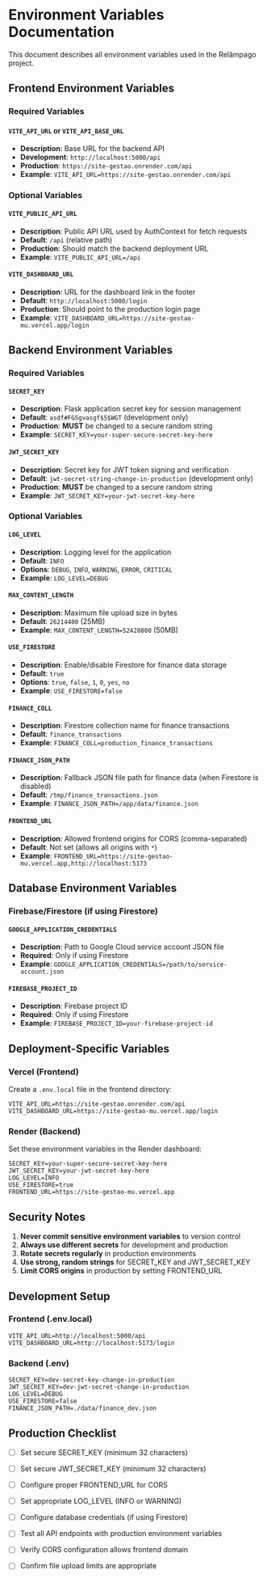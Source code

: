 # Environment Variables Documentation

This document describes all environment variables used in the Relâmpago project.

## Frontend Environment Variables

### Required Variables

#### `VITE_API_URL` or `VITE_API_BASE_URL`
- **Description**: Base URL for the backend API
- **Development**: `http://localhost:5000/api`
- **Production**: `https://site-gestao.onrender.com/api`
- **Example**: `VITE_API_URL=https://site-gestao.onrender.com/api`

### Optional Variables

#### `VITE_PUBLIC_API_URL`
- **Description**: Public API URL used by AuthContext for fetch requests
- **Default**: `/api` (relative path)
- **Production**: Should match the backend deployment URL
- **Example**: `VITE_PUBLIC_API_URL=/api`

#### `VITE_DASHBOARD_URL`
- **Description**: URL for the dashboard link in the footer
- **Default**: `http://localhost:5000/login`
- **Production**: Should point to the production login page
- **Example**: `VITE_DASHBOARD_URL=https://site-gestao-mu.vercel.app/login`

## Backend Environment Variables

### Required Variables

#### `SECRET_KEY`
- **Description**: Flask application secret key for session management
- **Default**: `asdf#FGSgvasgf$5$WGT` (development only)
- **Production**: **MUST** be changed to a secure random string
- **Example**: `SECRET_KEY=your-super-secure-secret-key-here`

#### `JWT_SECRET_KEY`
- **Description**: Secret key for JWT token signing and verification
- **Default**: `jwt-secret-string-change-in-production` (development only)
- **Production**: **MUST** be changed to a secure random string
- **Example**: `JWT_SECRET_KEY=your-jwt-secret-key-here`

### Optional Variables

#### `LOG_LEVEL`
- **Description**: Logging level for the application
- **Default**: `INFO`
- **Options**: `DEBUG`, `INFO`, `WARNING`, `ERROR`, `CRITICAL`
- **Example**: `LOG_LEVEL=DEBUG`

#### `MAX_CONTENT_LENGTH`
- **Description**: Maximum file upload size in bytes
- **Default**: `26214400` (25MB)
- **Example**: `MAX_CONTENT_LENGTH=52428800` (50MB)

#### `USE_FIRESTORE`
- **Description**: Enable/disable Firestore for finance data storage
- **Default**: `true`
- **Options**: `true`, `false`, `1`, `0`, `yes`, `no`
- **Example**: `USE_FIRESTORE=false`

#### `FINANCE_COLL`
- **Description**: Firestore collection name for finance transactions
- **Default**: `finance_transactions`
- **Example**: `FINANCE_COLL=production_finance_transactions`

#### `FINANCE_JSON_PATH`
- **Description**: Fallback JSON file path for finance data (when Firestore is disabled)
- **Default**: `/tmp/finance_transactions.json`
- **Example**: `FINANCE_JSON_PATH=/app/data/finance.json`

#### `FRONTEND_URL`
- **Description**: Allowed frontend origins for CORS (comma-separated)
- **Default**: Not set (allows all origins with `*`)
- **Example**: `FRONTEND_URL=https://site-gestao-mu.vercel.app,http://localhost:5173`

## Database Environment Variables

### Firebase/Firestore (if using Firestore)

#### `GOOGLE_APPLICATION_CREDENTIALS`
- **Description**: Path to Google Cloud service account JSON file
- **Required**: Only if using Firestore
- **Example**: `GOOGLE_APPLICATION_CREDENTIALS=/path/to/service-account.json`

#### `FIREBASE_PROJECT_ID`
- **Description**: Firebase project ID
- **Required**: Only if using Firestore
- **Example**: `FIREBASE_PROJECT_ID=your-firebase-project-id`

## Deployment-Specific Variables

### Vercel (Frontend)

Create a `.env.local` file in the frontend directory:

```env
VITE_API_URL=https://site-gestao.onrender.com/api
VITE_DASHBOARD_URL=https://site-gestao-mu.vercel.app/login
```

### Render (Backend)

Set these environment variables in the Render dashboard:

```env
SECRET_KEY=your-super-secure-secret-key-here
JWT_SECRET_KEY=your-jwt-secret-key-here
LOG_LEVEL=INFO
USE_FIRESTORE=true
FRONTEND_URL=https://site-gestao-mu.vercel.app
```

## Security Notes

1. **Never commit sensitive environment variables** to version control
2. **Always use different secrets** for development and production
3. **Rotate secrets regularly** in production environments
4. **Use strong, random strings** for SECRET_KEY and JWT_SECRET_KEY
5. **Limit CORS origins** in production by setting FRONTEND_URL

## Development Setup

### Frontend (.env.local)
```env
VITE_API_URL=http://localhost:5000/api
VITE_DASHBOARD_URL=http://localhost:5173/login
```

### Backend (.env)
```env
SECRET_KEY=dev-secret-key-change-in-production
JWT_SECRET_KEY=dev-jwt-secret-change-in-production
LOG_LEVEL=DEBUG
USE_FIRESTORE=false
FINANCE_JSON_PATH=./data/finance_dev.json
```

## Production Checklist

- [ ] Set secure SECRET_KEY (minimum 32 characters)
- [ ] Set secure JWT_SECRET_KEY (minimum 32 characters)
- [ ] Configure proper FRONTEND_URL for CORS
- [ ] Set appropriate LOG_LEVEL (INFO or WARNING)
- [ ] Configure database credentials (if using Firestore)
- [ ] Test all API endpoints with production environment variables
- [ ] Verify CORS configuration allows frontend domain
- [ ] Confirm file upload limits are appropriate


